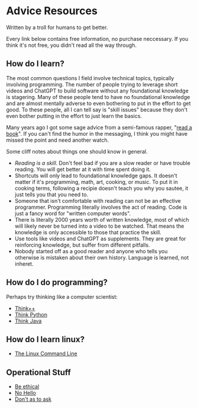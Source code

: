 # Advice Resources
Written by a troll for humans to get better.

Every link below contains free information, no purchase neccessary. If you think it's not free, you didn't read all the way through.

## How do I learn?
The most common questions I field involve technical topics, typically involving programming. The number of people trying to leverage short videos and ChatGPT to build software without any foundational knowledge is stagering. Many of these people tend to have no foundational knowledge and are almost mentally adverse to even bothering to put in the effort to get good. To these people, all I can tell say is "skill issues" because they don't even bother putting in the effort to just learn the basics.

Many years ago I got some sage advice from a semi-famous rapper, "[read a book](https://www.youtube.com/watch?v=GlKL_EpnSp8)". If you can't find the humor in the messaging, I think you might have missed the point and need another watch.

Some cliff notes about things one should know in general.
- *Reading is a skill*. Don't feel bad if you are a slow reader or have trouble reading. You will get better at it with time spent doing it.
- Shortcuts will only lead to foundational knowledge gaps. It doesn't matter if it's programming, math, art, cooking, or music. To put it in cooking terms, following a recipie doesn't teach you why you sautee, it just tells you that you need to. 
- Someone that isn't comfortable with reading can not be an effective programmer. Programming literally involves the act of reading. Code is just a fancy word for "written computer words".
- There is literally 2000 years worth of written knowledge, most of which will likely never be turned into a video to be watched. That means the knowledge is only accessible to those that practice the skill. 
- Use tools like videos and ChatGPT as supplements. They are great for reinforcing knowledge, but suffer from different pitfalls. 
- Nobody started off as a good reader and anyone who tells you otherwise is mistaken about their own history. Language is learned, not inheret.

## How do I do programming?
Perhaps try thinking like a computer scientist:
- [Think++](https://greenteapress.com/wp/think-c/)
- [Think Python](https://greenteapress.com/wp/think-python-3rd-edition/)
- [Think Java](https://greenteapress.com/wp/think-java/)

## How do I learn linux?
- [The Linux Command Line](https://linuxcommand.org/tlcl.php)

## Operational Stuff
- [Be ethical](https://www.acm.org/code-of-ethics)
- [No Hello](https://nohello.net/en/)
- [Don't as to ask](https://dontasktoask.com/)
